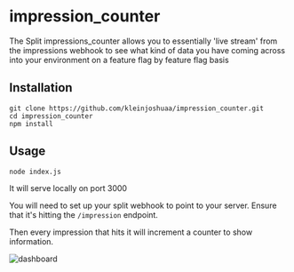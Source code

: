 # impression_counter


The Split impressions_counter allows you to essentially 'live stream' from the impressions webhook to see what kind of data you have coming across into your environment on a feature flag by feature flag basis

## Installation
```
git clone https://github.com/kleinjoshuaa/impression_counter.git
cd impression_counter
npm install
```

## Usage
```
node index.js
```
It will serve locally on port 3000

You will need to set up your split webhook to point to your server. Ensure that it's hitting the `/impression` endpoint. 

Then every impression that hits it will increment a counter to show information. 

![dashboard](https://user-images.githubusercontent.com/1207274/200390756-a4e81802-2db5-4bec-b829-1bfab87805bf.gif)

